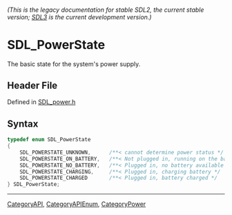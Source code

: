 ###### (This is the legacy documentation for stable SDL2, the current stable version; [SDL3](https://wiki.libsdl.org/SDL3/) is the current development version.)
# SDL_PowerState

The basic state for the system's power supply.

## Header File

Defined in [SDL_power.h](https://github.com/libsdl-org/SDL/blob/SDL2/include/SDL_power.h)

## Syntax

```c
typedef enum SDL_PowerState
{
    SDL_POWERSTATE_UNKNOWN,      /**< cannot determine power status */
    SDL_POWERSTATE_ON_BATTERY,   /**< Not plugged in, running on the battery */
    SDL_POWERSTATE_NO_BATTERY,   /**< Plugged in, no battery available */
    SDL_POWERSTATE_CHARGING,     /**< Plugged in, charging battery */
    SDL_POWERSTATE_CHARGED       /**< Plugged in, battery charged */
} SDL_PowerState;
```

----
[CategoryAPI](CategoryAPI), [CategoryAPIEnum](CategoryAPIEnum), [CategoryPower](CategoryPower)

